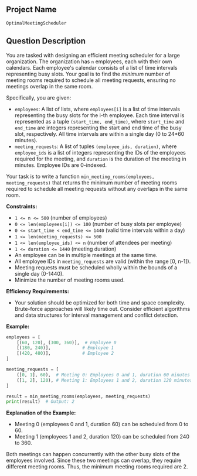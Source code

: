 ## Project Name

```
OptimalMeetingScheduler
```

## Question Description

You are tasked with designing an efficient meeting scheduler for a large organization. The organization has `n` employees, each with their own calendars. Each employee's calendar consists of a list of time intervals representing busy slots. Your goal is to find the *minimum* number of meeting rooms required to schedule all meeting requests, ensuring no meetings overlap in the same room.

Specifically, you are given:

*   `employees`: A list of lists, where `employees[i]` is a list of time intervals representing the busy slots for the i-th employee. Each time interval is represented as a tuple `(start_time, end_time)`, where `start_time` and `end_time` are integers representing the start and end time of the busy slot, respectively.  All time intervals are within a single day (0 to 24*60 minutes).
*   `meeting_requests`: A list of tuples `(employee_ids, duration)`, where `employee_ids` is a list of integers representing the IDs of the employees required for the meeting, and `duration` is the duration of the meeting in minutes.  Employee IDs are 0-indexed.

Your task is to write a function `min_meeting_rooms(employees, meeting_requests)` that returns the minimum number of meeting rooms required to schedule all meeting requests without any overlaps in the same room.

**Constraints:**

*   `1 <= n <= 500` (number of employees)
*   `0 <= len(employees[i]) <= 100` (number of busy slots per employee)
*   `0 <= start_time < end_time <= 1440` (valid time intervals within a day)
*   `1 <= len(meeting_requests) <= 500`
*   `1 <= len(employee_ids) <= n` (number of attendees per meeting)
*   `1 <= duration <= 1440` (meeting duration)
*   An employee can be in multiple meetings at the same time.
*   All employee IDs in `meeting_requests` are valid (within the range \[0, n-1]).
*   Meeting requests must be scheduled wholly within the bounds of a single day (0-1440).
*   Minimize the number of meeting rooms used.

**Efficiency Requirements:**

*   Your solution should be optimized for both time and space complexity. Brute-force approaches will likely time out. Consider efficient algorithms and data structures for interval management and conflict detection.

**Example:**

```python
employees = [
    [(60, 120), (300, 360)],  # Employee 0
    [(180, 240)],            # Employee 1
    [(420, 480)],            # Employee 2
]

meeting_requests = [
    ([0, 1], 60),  # Meeting 0: Employees 0 and 1, duration 60 minutes
    ([1, 2], 120), # Meeting 1: Employees 1 and 2, duration 120 minutes
]

result = min_meeting_rooms(employees, meeting_requests)
print(result)  # Output: 2
```

**Explanation of the Example:**

*   Meeting 0 (employees 0 and 1, duration 60) can be scheduled from 0 to 60.
*   Meeting 1 (employees 1 and 2, duration 120) can be scheduled from 240 to 360.

Both meetings can happen concurrently with the other busy slots of the employees involved. Since these two meetings can overlap, they require different meeting rooms. Thus, the minimum meeting rooms required are 2.
